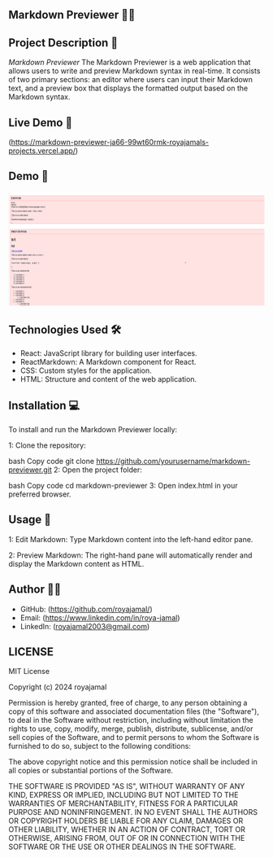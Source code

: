 ## Markdown Previewer 📝✨


## Project Description 📝
 *Markdown Previewer*
 The Markdown Previewer is a web application that allows users to write and preview Markdown syntax in real-time. It consists of two primary sections: an editor where users can input their Markdown text, and a preview box that displays the formatted output based on the Markdown syntax.

 ## Live Demo 🎥
(https://markdown-previewer-ja66-99wt60rmk-royajamals-projects.vercel.app/)

## Demo 📸
![screenshot](public/mark%201.png)

## Technologies Used 🛠️
- React: JavaScript library for building user interfaces.
- ReactMarkdown: A Markdown component for React.
- CSS: Custom styles for the application.
- HTML: Structure and content of the web application.

## Installation 💻
To install and run the Markdown Previewer locally:

1: Clone the repository:

bash
Copy code
git clone https://github.com/yourusername/markdown-previewer.git
2: Open the project folder:

bash
Copy code
cd markdown-previewer
3: Open index.html in your preferred browser.


## Usage 🎯 
1: Edit Markdown: Type Markdown content into the left-hand editor pane.

2: Preview Markdown: The right-hand pane will automatically render and display the Markdown content as HTML.

## Author 👩‍💻
- GitHub: (https://github.com/royajamal/)
- Email: (https://www.linkedin.com/in/roya-jamal)
- LinkedIn: (royajamal2003@gmail.com)

## LICENSE
MIT License

Copyright (c) 2024 royajamal

Permission is hereby granted, free of charge, to any person obtaining a copy
of this software and associated documentation files (the "Software"), to deal
in the Software without restriction, including without limitation the rights
to use, copy, modify, merge, publish, distribute, sublicense, and/or sell
copies of the Software, and to permit persons to whom the Software is
furnished to do so, subject to the following conditions:

The above copyright notice and this permission notice shall be included in all
copies or substantial portions of the Software.

THE SOFTWARE IS PROVIDED "AS IS", WITHOUT WARRANTY OF ANY KIND, EXPRESS OR
IMPLIED, INCLUDING BUT NOT LIMITED TO THE WARRANTIES OF MERCHANTABILITY,
FITNESS FOR A PARTICULAR PURPOSE AND NONINFRINGEMENT. IN NO EVENT SHALL THE
AUTHORS OR COPYRIGHT HOLDERS BE LIABLE FOR ANY CLAIM, DAMAGES OR OTHER
LIABILITY, WHETHER IN AN ACTION OF CONTRACT, TORT OR OTHERWISE, ARISING FROM,
OUT OF OR IN CONNECTION WITH THE SOFTWARE OR THE USE OR OTHER DEALINGS IN THE
SOFTWARE.
